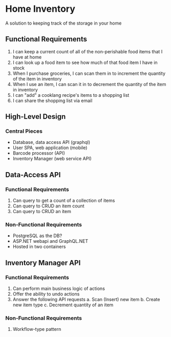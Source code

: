 # Home Inventory

A solution to keeping track of the storage in your home

## Functional Requirements

1. I can keep a current count of all of the non-perishable food items that I have at home
2. I can look up a food item to see how much of that food item I have in stock
3. When I purchase groceries, I can scan them in to increment the quantity of the item in inventory
4. When I use an item, I can scan it in to decrement the quantity of the item in inventory
5. I can "add" a cooklang recipe's items to a shopping list
6. I can share the shopping list via email

## High-Level Design

### Central Pieces

- Database, data access API (graphql)
- User SPA, web application (mobile)
- Barcode processor (API)
- Inventory Manager (web service API)

## Data-Access API

### Functional Requirements

1. Can query to get a count of a collection of items
2. Can query to CRUD an item count
3. Can query to CRUD an item

### Non-Functional Requirements

- PostgreSQL as the DB?
- ASP.NET webapi and GraphQL.NET
- Hosted in two containers

## Inventory Manager API
### Functional Requirements

1. Can perform main business logic of actions
2. Offer the ability to undo actions
3. Answer the following API requests
	a. Scan (Insert) new item
	b. Create new item type
	c. Decrement quantity of an item

### Non-Functional Requirements

1. Workflow-type pattern

